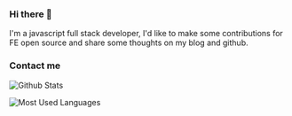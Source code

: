 ### Hi there 👋

I'm a javascript full stack developer, I'd like to make some contributions for FE open source and share some thoughts on my blog and github.

### Contact me

![Github Stats](https://github-readme-stats.vercel.app/api?username=leeguooooo&show_icons=true&theme=dark)

![Most Used Languages](https://github-readme-stats.vercel.app/api/top-langs/?username=leeguooooo&theme=dark)
